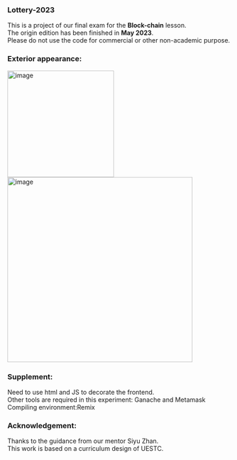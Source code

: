 ### Lottery-2023
This is a project of our final exam for the **Block-chain** lesson.   
The origin edition has been finished in **May 2023**.  
Please do not use the code for commercial or other non-academic purpose.  

### Exterior appearance:  
<img width="240" alt="image" src="https://github.com/SIRBabbage/Lottery-block-chain/assets/113416659/87861757-e0a1-4a00-9845-6a732015d900">  
<img width="417" alt="image" src="https://github.com/SIRBabbage/Lottery-block-chain/assets/113416659/df07e9de-bb77-44c9-bf9b-86ae065c7698">  

### Supplement:
Need to use html and JS to decorate the frontend.  
Other tools are required in this experiment: Ganache and Metamask  
Compiling environment:Remix  

### Acknowledgement:
Thanks to the guidance from our mentor Siyu Zhan.  
This work is based on a curriculum design of UESTC.  
